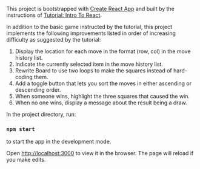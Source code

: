 This project is bootstrapped with [Create React App](https://github.com/facebookincubator/create-react-app) and built by the instructions of [Tutorial: Intro To React](https://reactjs.org/tutorial/tutorial.html).

In addition to the basic game instructed by the tutorial, this project implements the following improvements listed in order of increasing difficulty as suggested by the tutorial:

1. Display the location for each move in the format (row, col) in the move history list.
2. Indicate the currently selected item in the move history list.
3. Rewrite Board to use two loops to make the squares instead of hard-coding them.
4. Add a toggle button that lets you sort the moves in either ascending or descending order.
5. When someone wins, highlight the three squares that caused the win.
6. When no one wins, display a message about the result being a draw.

In the project directory, run:

### `npm start`

to start the app in the development mode.

Open [http://localhost:3000](http://localhost:3000) to view it in the browser.
The page will reload if you make edits.<br>
